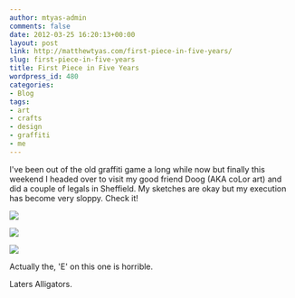 ```yaml
---
author: mtyas-admin
comments: false
date: 2012-03-25 16:20:13+00:00
layout: post
link: http://matthewtyas.com/first-piece-in-five-years/
slug: first-piece-in-five-years
title: First Piece in Five Years
wordpress_id: 480
categories:
- Blog
tags:
- art
- crafts
- design
- graffiti
- me
---
```


I've been out of the old graffiti game a long while now but finally this weekend I headed over to visit my good friend Doog (AKA coLor art) and did a couple of legals in Sheffield. My sketches are okay but my execution has become very sloppy. Check it!

[![](http://matthewtyas.com/wp-content/uploads/2012/03/CS-peice-web.jpg)](http://matthewtyas.com/wp-content/uploads/2012/03/CS-peice-web.jpg)

[![](http://matthewtyas.com/wp-content/uploads/2012/03/CSR.jpg)](http://matthewtyas.com/wp-content/uploads/2012/03/CSR.jpg)

[![](http://matthewtyas.com/wp-content/uploads/2012/03/CSR-color-art-merge.jpg)](http://matthewtyas.com/wp-content/uploads/2012/03/CSR-color-art-merge.jpg)

Actually the, 'E' on this one is horrible.

Laters Alligators.
